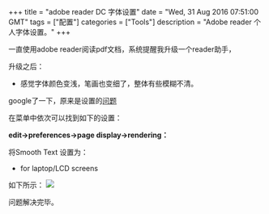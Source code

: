 +++ 
title = "adobe reader DC 字体设置" 
date = "Wed, 31 Aug 2016 07:51:00 GMT" 
tags = ["配置"] 
categories = ["Tools"]
description = "Adobe reader 个人字体设置。" 
+++ 


一直使用adobe reader阅读pdf文档，系统提醒我升级一个reader助手，

升级之后：

- 感觉字体颜色变浅，笔画也变细了，整体有些模糊不清。

google了一下，原来是设置的[问题](http://www.itcao.com/post_1058.html)


在菜单中依次可以找到如下的设置：

**edit->preferences->page display->rendering：**

将Smooth Text 设置为：

- for laptop/LCD screens

如下所示：
![](http://i.imgur.com/CWH0aHI.jpg)

问题解决完毕。




